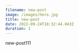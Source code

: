 ```yaml
---
filename: new-post
image: /images/hero.jpg
title: new-post
date: 2022-09-24T18:32:44.043Z
duration: 1
---
```

new-post111